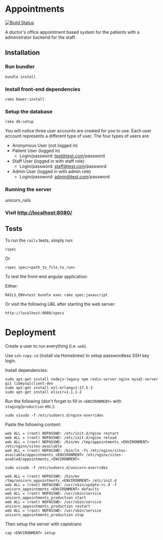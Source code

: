 Appointments
============

[![Build Status](https://semaphoreci.com/api/v1/projects/22489980-0844-4a8f-ad9a-5ecd5ad12335/458396/badge.svg)](https://semaphoreci.com/mgwidmann/appointments)

A doctor's office appointment based system for the patients with a administrator backend for the staff.

## Installation

### Run bundler

    bundle install

### Install front-end dependencies

    rake bower:install

### Setup the database

    rake db:setup

You will notice three user accounts are created for you to use. Each user account represents a different type of user. The four types of users are:

 * Anonymous User (not logged in)
 * Patient User (logged in)
   * Login/password: test@test.com/password
 * Staff User (logged in with staff role)
   * Login/password: staff@test.com/password
 * Admin User (logged in with admin role)
   * Login/password: admin@test.com/password

### Running the server

   unicorn_rails

### Visit [http://localhost:8080/](http://localhost:8080)

## Tests

To run the `rails` tests, simply run:

    rspec

Or

    rspec spec/<path_to_file_to_run>

To test the front-end angular application:

Either:

    RAILS_ENV=test bundle exec rake spec:javascript

Or visit the following URL after starting the web server:

    http://localhost:8080/specs

# Deployment

Create a user to run everything (i.e. `web`).

Use `ssh-copy-id` (install via Homebrew) to setup passwordless SSH key login.

Install dependencies:

```
sudo apt-get install nodejs-legacy npm redis-server nginx mysql-server git libmysqlclient-dev
sudo apt-get install esl-erlang=1:17.5.3
sudo apt-get install elixir=1.1.1-2
```

Run the following (don't forget to fill in `<ENVIRONMENT>` with `staging`/`production` etc.):

```
sudo visudo -f /etc/sudoers.d/nginx-overrides
```

Paste the following content:
```
web ALL = (root) NOPASSWD: /etc/init.d/nginx restart
web ALL = (root) NOPASSWD: /etc/init.d/nginx reload
web ALL = (root) NOPASSWD: /bin/mv /tmp/appointments_<ENVIRONMENT> /etc/nginx/sites-available
web ALL = (root) NOPASSWD: /bin/ln -fs /etc/nginx/sites-available/appointments_<ENVIRONMENT> /etc/nginx/sites-enabled/appointments_<ENVIRONMENT>
```

```
sudo visudo -f /etc/sudoers.d/unicorn-overrides
```

```
web ALL = (root) NOPASSWD: /bin/mv /tmp/unicorn_appointments_<ENVIRONMENT> /etc/init.d
web ALL = (root) NOPASSWD: /usr/sbin/update-rc.d -f unicorn_appointments_<ENVIRONMENT> defaults
web ALL = (root) NOPASSWD: /usr/sbin/service unicorn_appointments_production start
web ALL = (root) NOPASSWD: /usr/sbin/service unicorn_appointments_production restart
web ALL = (root) NOPASSWD: /usr/sbin/service unicorn_appointments_production stop
```

Then setup the server with capistrano

```
cap <ENVIRONMENT> setup
```
